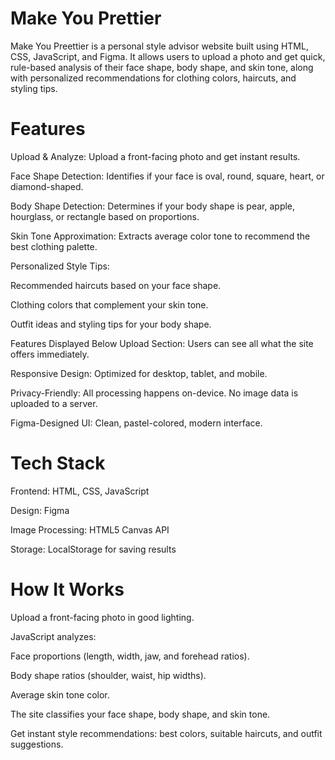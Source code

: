 # Make You Prettier
Make You Preettier is a personal style advisor website built using HTML, CSS, JavaScript, and Figma.
It allows users to upload a photo and get quick, rule-based analysis of their face shape, body shape, and skin tone, along with personalized recommendations for clothing colors, haircuts, and styling tips.

# Features
Upload & Analyze: Upload a front-facing photo and get instant results.

Face Shape Detection: Identifies if your face is oval, round, square, heart, or diamond-shaped.

Body Shape Detection: Determines if your body shape is pear, apple, hourglass, or rectangle based on proportions.

Skin Tone Approximation: Extracts average color tone to recommend the best clothing palette.

Personalized Style Tips:

Recommended haircuts based on your face shape.

Clothing colors that complement your skin tone.

Outfit ideas and styling tips for your body shape.

Features Displayed Below Upload Section: Users can see all what the site offers immediately.

Responsive Design: Optimized for desktop, tablet, and mobile.

Privacy-Friendly: All processing happens on-device. No image data is uploaded to a server.

Figma-Designed UI: Clean, pastel-colored, modern interface.

# Tech Stack
Frontend: HTML, CSS, JavaScript

Design: Figma

Image Processing: HTML5 Canvas API

Storage: LocalStorage for saving results

# How It Works
Upload a front-facing photo in good lighting.

JavaScript analyzes:

Face proportions (length, width, jaw, and forehead ratios).

Body shape ratios (shoulder, waist, hip widths).

Average skin tone color.

The site classifies your face shape, body shape, and skin tone.

Get instant style recommendations: best colors, suitable haircuts, and outfit suggestions.


